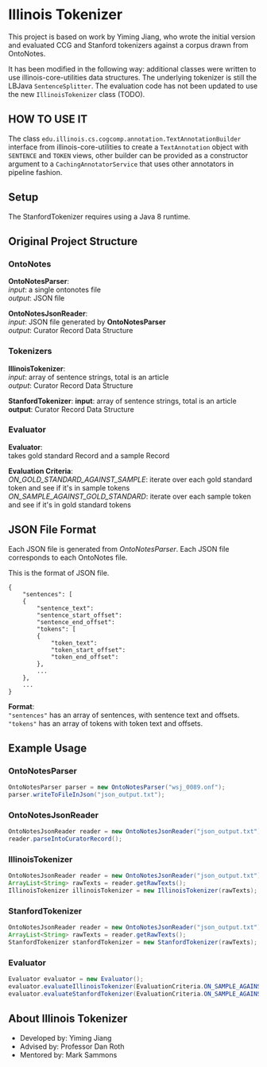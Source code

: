 # Illinois Tokenizer

This project is based on work by Yiming Jiang, who wrote the initial
version and evaluated CCG and Stanford tokenizers against a corpus
drawn from OntoNotes.

It has been modified in the following way: additional classes were
written to use illinois-core-utilities data structures. The underlying
tokenizer is still the LBJava `SentenceSplitter`. The evaluation code
has not been updated to use the new `IllinoisTokenizer` class (TODO).

## HOW TO USE IT
        
The class `edu.illinois.cs.cogcomp.annotation.TextAnnotationBuilder` 
interface from illinois-core-utilities to create a `TextAnnotation` 
object with `SENTENCE` and `TOKEN` views, other builder can be provided 
as a constructor argument to a `CachingAnnotatorService` that uses other 
annotators in pipeline fashion.


## Setup

The StanfordTokenizer requires using a Java 8 runtime.


## Original Project Structure
### OntoNotes
**OntoNotesParser**:  
*input*: a single ontonotes file  
*output*: JSON file  

**OntoNotesJsonReader**:  
*input*: JSON file generated by **OntoNotesParser**  
*output*: Curator Record Data Structure  

### Tokenizers
**IllinoisTokenizer**:  
*input*: array of sentence strings, total is an article  
*output*: Curator Record Data Structure  

**StanfordTokenizer**:
**input**: array of sentence strings, total is an article  
**output**: Curator Record Data Structure  

### Evaluator
**Evaluator**:  
takes gold standard Record and a sample Record  

**Evaluation Criteria**:  
*ON_GOLD_STANDARD_AGAINST_SAMPLE*: iterate over each gold standard token and see if it's in sample tokens  
*ON_SAMPLE_AGAINST_GOLD_STANDARD*: iterate over each sample token and see if it's in gold standard tokens  

## JSON File Format

Each JSON file is generated from *OntoNotesParser*. Each JSON file corresponds to each OntoNotes file.

This is the format of JSON file.

```
{  
    "sentences": [  
    {  
        "sentence_text":  
        "sentence_start_offset":  
        "sentence_end_offset":  
        "tokens": [  
        {  
            "token_text":  
            "token_start_offset":  
            "token_end_offset":  
        },  
        ...  
    },  
    ...  
}  
```

**Format**:  
`"sentences"` has an array of sentences, with sentence text and offsets.  
`"tokens"` has an array of tokens with token text and offsets.  

## Example Usage

### OntoNotesParser
```java
OntoNotesParser parser = new OntoNotesParser("wsj_0089.onf");
parser.writeToFileInJson("json_output.txt");
```

### OntoNotesJsonReader
```java
OntoNotesJsonReader reader = new OntoNotesJsonReader("json_output.txt");
reader.parseIntoCuratorRecord();
```

### IllinoisTokenizer
```java
OntoNotesJsonReader reader = new OntoNotesJsonReader("json_output.txt");
ArrayList<String> rawTexts = reader.getRawTexts();
IllinoisTokenizer illinoisTokenizer = new IllinoisTokenizer(rawTexts);
```

### StanfordTokenizer
```java
OntoNotesJsonReader reader = new OntoNotesJsonReader("json_output.txt");
ArrayList<String> rawTexts = reader.getRawTexts();
StanfordTokenizer stanfordTokenizer = new StanfordTokenizer(rawTexts);
```

### Evaluator
```java
Evaluator evaluator = new Evaluator();
evaluator.evaluateIllinoisTokenizer(EvaluationCriteria.ON_SAMPLE_AGAINST_GOLD_STANDARD);
evaluator.evaluateStanfordTokenizer(EvaluationCriteria.ON_SAMPLE_AGAINST_GOLD_STANDARD);
```

## About Illinois Tokenizer

* Developed by: Yiming Jiang
* Advised by: Professor Dan Roth
* Mentored by: Mark Sammons